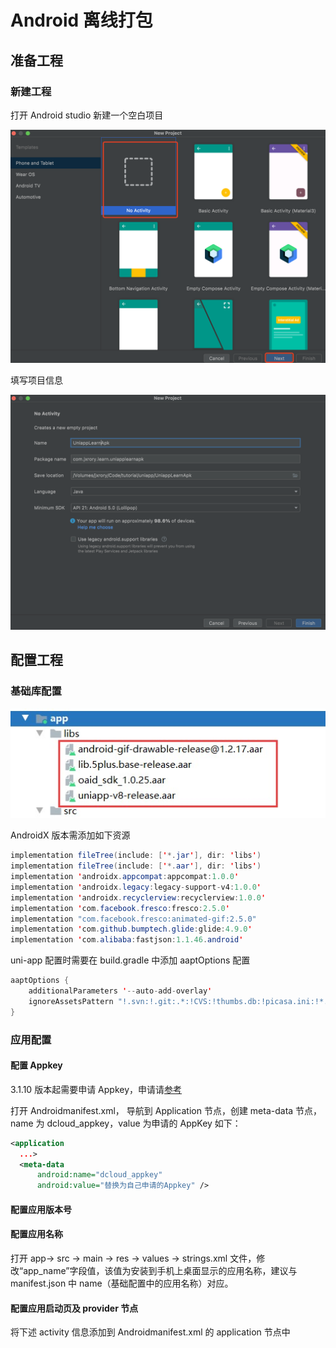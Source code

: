 # Android 离线打包

## 准备工程

### 新建工程

打开 Android studio 新建一个空白项目

![new empty project](./_images/new_empty_project.png)

填写项目信息

![new project](./_images/new_project2.png)

## 配置工程

### 基础库配置

![lib import](_images/lib_import.jpg)

AndroidX 版本需添加如下资源

```java
implementation fileTree(include: ['*.jar'], dir: 'libs')
implementation fileTree(include: ['*.aar'], dir: 'libs')
implementation 'androidx.appcompat:appcompat:1.0.0'
implementation 'androidx.legacy:legacy-support-v4:1.0.0'
implementation 'androidx.recyclerview:recyclerview:1.0.0'
implementation 'com.facebook.fresco:fresco:2.5.0'
implementation "com.facebook.fresco:animated-gif:2.5.0"
implementation 'com.github.bumptech.glide:glide:4.9.0'
implementation 'com.alibaba:fastjson:1.1.46.android'
```

uni-app 配置时需要在 build.gradle 中添加 aaptOptions 配置

```java
aaptOptions {
    additionalParameters '--auto-add-overlay'
    ignoreAssetsPattern "!.svn:!.git:.*:!CVS:!thumbs.db:!picasa.ini:!*.scc:*~"
}
```

### 应用配置

#### 配置 Appkey

3.1.10 版本起需要申请 Appkey，申请请[参考](https://nativesupport.dcloud.net.cn/AppDocs/usesdk/appkey)

打开 Androidmanifest.xml， 导航到 Application 节点，创建 meta-data 节点，name 为 dcloud_appkey，value 为申请的 AppKey 如下：

```xml
<application
  ...>
  <meta-data
      android:name="dcloud_appkey"
      android:value="替换为自己申请的Appkey" />
```

#### 配置应用版本号

#### 配置应用名称

打开 app-> src -> main -> res -> values -> strings.xml 文件，修改“app_name”字段值，该值为安装到手机上桌面显示的应用名称，建议与 manifest.json 中 name（基础配置中的应用名称）对应。

#### 配置应用启动页及 provider 节点

将下述 activity 信息添加到 Androidmanifest.xml 的 application 节点中
